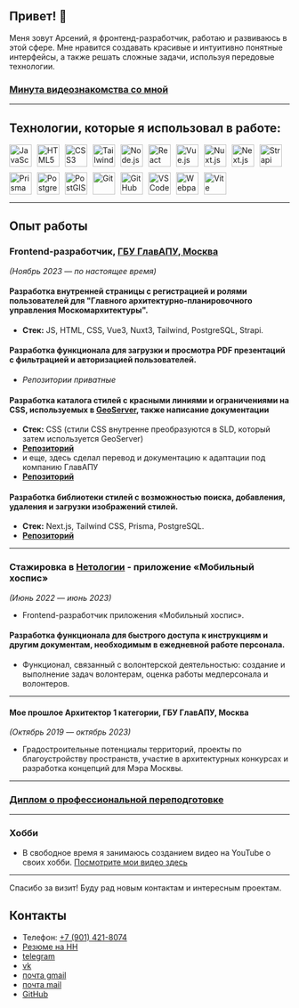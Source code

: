 ## Привет! 👋

Меня зовут Арсений, я фронтенд-разработчик, работаю и развиваюсь в этой сфере.
Мне нравится создавать красивые и интуитивно понятные интерфейсы,
а также решать сложные задачи, используя передовые технологии.

### [Минута видеознакомства со мной](https://drive.google.com/file/d/1tnZ92hUBHMFMdt0BfXgeZsQQTcueZPSJ/view?usp=share_link)

---

## Технологии, которые я использовал в работе:

  <div style="display: flex; gap: 10px; flex-wrap: wrap;">
    <img src="https://img.shields.io/badge/JavaScript-F7DF1E?style=for-the-badge&logo=javascript&logoColor=black" alt="JavaScript" height="40">
    <img src="https://img.shields.io/badge/HTML5-E34F26?style=for-the-badge&logo=html5&logoColor=white" alt="HTML5" height="40">
    <img src="https://img.shields.io/badge/CSS3-1572B6?style=for-the-badge&logo=css3&logoColor=white" alt="CSS3" height="40">
    <img src="https://img.shields.io/badge/Tailwind_CSS-38B2AC?style=for-the-badge&logo=tailwind-css&logoColor=white" alt="Tailwind CSS" height="40">
    <img src="https://img.shields.io/badge/Node.js-339933?style=for-the-badge&logo=node.js&logoColor=white" alt="Node.js" height="40">
    <img src="https://img.shields.io/badge/React-61DAFB?style=for-the-badge&logo=react&logoColor=black" alt="React" height="40">
    <img src="https://img.shields.io/badge/Vue.js-4FC08D?style=for-the-badge&logo=vue.js&logoColor=white" alt="Vue.js" height="40">
    <img src="https://img.shields.io/badge/Nuxt.js-00C58E?style=for-the-badge&logo=nuxt.js&logoColor=white" alt="Nuxt.js" height="40">
    <img src="https://img.shields.io/badge/Next.js-000000?style=for-the-badge&logo=next.js&logoColor=white" alt="Next.js" height="40">
    <img src="https://img.shields.io/badge/Strapi-2F2E8B?style=for-the-badge&logo=strapi&logoColor=white" alt="Strapi" height="40">
    <img src="https://img.shields.io/badge/Prisma-2D3748?style=for-the-badge&logo=prisma&logoColor=white" alt="Prisma" height="40">
    <img src="https://img.shields.io/badge/PostgreSQL-336791?style=for-the-badge&logo=postgresql&logoColor=white" alt="PostgreSQL" height="40">
    <img src="https://img.shields.io/badge/PostGIS-025E8C?style=for-the-badge&logo=postgis&logoColor=white" alt="PostGIS" height="40">
    <img src="https://img.shields.io/badge/Git-F05032?style=for-the-badge&logo=git&logoColor=white" alt="Git" height="40">
    <img src="https://img.shields.io/badge/GitHub-181717?style=for-the-badge&logo=github&logoColor=white" alt="GitHub" height="40">
    <img src="https://img.shields.io/badge/VS%20Code-007ACC?style=for-the-badge&logo=visual-studio-code&logoColor=white" alt="VS Code" height="40">
    <img src="https://img.shields.io/badge/Webpack-8DD6F9?style=for-the-badge&logo=webpack&logoColor=black" alt="Webpack" height="40">
    <img src="https://img.shields.io/badge/Vite-646CFF?style=for-the-badge&logo=vite&logoColor=white" alt="Vite" height="40">
  </div>

---

## Опыт работы

### Frontend-разработчик, [ГБУ ГлавАПУ, Москва](http://www.glavapu-mos.ru/)

_(Ноябрь 2023 — по настоящее время)_

#### Разработка внутренней страницы с регистрацией и ролями пользователей для "Главного архитектурно-планировочного управления Москомархитектуры".

- **Стек:** JS, HTML, CSS, Vue3, Nuxt3, Tailwind, PostgreSQL, Strapi.


#### Разработка функционала для загрузки и просмотра PDF презентаций с фильтрацией и авторизацией пользователей.

- _Репозитории приватные_


#### Разработка каталога стилей с красными линиями и ограничениями на CSS, используемых в [GeoServer](https://geoserver.org/), также написание документации 

- **Стек:** CSS (стили CSS внутренне преобразуются в SLD, который затем используется GeoServer)
- [**Репозиторий**](https://github.com/Antikab/geoserver)
- и еще, здесь сделал перевод и документацию к адаптации под компанию ГлавАПУ
- [**Репозиторий**](https://github.com/Antikab/mapbender)


#### Разработка библиотеки стилей с возможностью поиска, добавления, удаления и загрузки изображений стилей.

- **Стек:** Next.js, Tailwind CSS, Prisma, PostgreSQL.
- [**Репозиторий**](https://github.com/Antikab/geostyle)

---

### Стажировка в [Нетологии](https://www.netology.ru/) - приложение «Мобильный хоспис»

_(Июнь 2022 — июнь 2023)_

- Frontend-разработчик приложения «Мобильный хоспис».

#### Разработка функционала для быстрого доступа к инструкциям и другим документам, необходимым в ежедневной работе персонала.

- Функционал, связанный с волонтерской деятельностью: создание и выполнение задач волонтерам, оценка работы медперсонала и волонтеров.

---

#### Мое прошлое Архитектор 1 категории, ГБУ ГлавАПУ, Москва

_(Октябрь 2019 — октябрь 2023)_

- Градостроительные потенциалы территорий, проекты по благоустройству пространств, участие в архитектурных конкурсах и разработка концепций для Мэра Москвы.

---

### [Диплом о профессиональной переподготовке](https://drive.google.com/file/d/1iMG5Ia4O0HJgwemLauMPdj-Fw4fZF9Om/view)

---
### Хобби

- В свободное время я занимаюсь созданием видео на YouTube о своих хобби. [Посмотрите мои видео здесь](https://www.youtube.com/@proArs13)

---

Спасибо за визит! Буду рад новым контактам и интересным проектам.
## Контакты
- Телефон: [+7 (901) 421-8074](tel:+79014218074)
- [Резюме на HH](https://hh.ru/resume/f2d24d1aff099c80810039ed1f6952756e3358)
- [telegram](https://t.me/ProArS)
- [vk](https://vk.com/antikab13)
- [почта gmail](arsprosvet@gmail.com)
- [почта mail](arsprosvet@mail.ru)
- [GitHub](https://github.com/proars)
